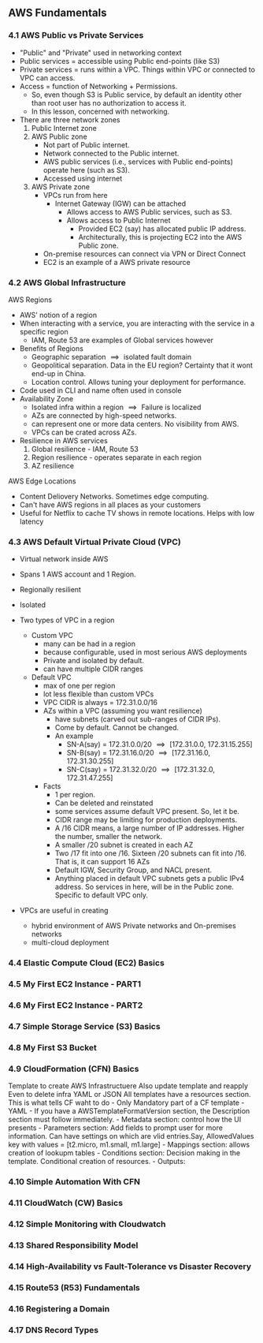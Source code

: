 ## AWS Fundamentals
### 4.1 AWS Public vs Private Services
- "Public" and "Private" used in networking context
- Public services = accessible using Public end-points (like S3)
- Private services = runs within a VPC. Things within VPC or connected to VPC can access.
- Access = function of Networking + Permissions.
    - So, even though S3 is Public service, by default an identity other than root user has no authorization to access it.
    - In this lesson, concerned with networking.
- There are three network zones
    1. Public Internet zone
    2. AWS Public zone
        - Not part of Public internet. 
        - Network connected to the Public internet. 
        - AWS public services (i.e., services with Public end-points) operate here (such as S3).
        - Accessed using internet
    3. AWS Private zone
        - VPCs run from here
            - Internet Gateway (IGW) can be attached
                - Allows access to AWS Public services, such as S3.
                - Allows access to Public Internet 
                    - Provided EC2 (say) has allocated public IP address.
                    - Architecturally, this is projecting EC2 into the AWS Public zone.
        - On-premise resources can connect via VPN or Direct Connect
        - EC2 is an example of a AWS private resource

### 4.2 AWS Global Infrastructure
AWS Regions
- AWS' notion of a region
- When interacting with a service, you are interacting with the service in a specific region
    - IAM, Route 53 are examples of Global services however
-  Benefits of Regions
    - Geographic separation $\implies{}$ isolated fault domain
    - Geopolitical separation. Data in the EU region? Certainty that it wont end-up in China.
    - Location control. Allows tuning your deployment for performance.
- Code used in CLI and name often used in console
- Availability Zone 
    - Isolated infra within a region $\implies{}$ Failure is localized
    - AZs are connected by high-speed networks.
    - can represent one or more data centers. No visibility from AWS.
    - VPCs can be crated across AZs.
- Resilience in AWS services
    1. Global resilience - IAM, Route 53
    2. Region resilience - operates separate in each region
    3. AZ resilience

AWS Edge Locations
- Content Deliovery Networks. Sometimes edge computing.
- Can't have AWS regions in all places as your customers
- Useful for Netflix to cache TV shows in remote locations. Helps with low latency

### 4.3 AWS Default Virtual Private Cloud (VPC)
- Virtual network inside AWS
- Spans 1 AWS account and 1 Region.
- Regionally resilient
- Isolated
- Two types of VPC in a region
    - Custom VPC
        - many can be had in a region
        - because configurable, used in most serious AWS deployments
        - Private and isolated by default.
        - can have multiple CIDR ranges
    - Default VPC
        - max of one per region
        - lot less flexible than custom VPCs        
        - VPC CIDR is always = 172.31.0.0/16
        - AZs within a VPC (assuming you want resilience) 
            - have subnets (carved out sub-ranges of CIDR IPs). 
            - Come by default. Cannot be changed.
            - An example
                - SN-A(say) = 172.31.0.0/20 $\implies{}$  [172.31.0.0,  172.31.15.255] 
                - SN-B(say) = 172.31.16.0/20 $\implies{}$ [172.31.16.0, 172.31.30.255]
                - SN-C(say) = 172.31.32.0/20 $\implies{}$ [172.31.32.0, 172.31.47.255]
        - Facts
            - 1 per region.
            - Can be deleted and reinstated
            - some services assume default VPC present. So, let it be.
            - CIDR range may be limiting for production deployments.
            - A /16 CIDR means, a large number of IP addresses. Higher the number, smaller the network.
            - A smaller /20 subnet is created in each AZ
            - Two /17 fit into one /16. Sixteen /20 subnets can fit into /16. That is, it can support 16 AZs
            - Default IGW, Security Group, and NACL present.
            - Anything placed in default VPC subnets gets a public IPv4 address. So services in here, will be in the Public zone. Specific to default VPC only.

- VPCs are useful in creating
    - hybrid environment of AWS Private networks and On-premises networks
    - multi-cloud deployment

### 4.4 Elastic Compute Cloud (EC2) Basics
### 4.5 My First EC2 Instance - PART1
### 4.6 My First EC2 Instance - PART2
### 4.7 Simple Storage Service (S3) Basics
### 4.8 My First S3 Bucket
### 4.9 CloudFormation (CFN) Basics
Template to create AWS Infrastructuere
Also update template and reapply
Even to delete infra 
YAML or JSON
All templates have a resources section. This is what tells CF waht to do
    - Only Mandatory part of a CF template
    - YAML
        - If you have a AWSTemplateFormatVersion section, the Description section must follow immediately.
        - Metadata section: control how the UI presents
        - Parameters section: Add fields to prompt user for more information. Can have settings on which are vlid entries.Say, AllowedValues key with values = [t2.micro, m1.small, m1.large]
        - Mappings section: allows creation of lookupm tables
        - Conditions section: Decision making in the template. Conditional creation of resources.
        - Outputs: 

### 4.10 Simple Automation With CFN
### 4.11 CloudWatch (CW) Basics
### 4.12 Simple Monitoring with Cloudwatch
### 4.13 Shared Responsibility Model
### 4.14 High-Availability vs Fault-Tolerance vs Disaster Recovery
### 4.15 Route53 (R53) Fundamentals
### 4.16 Registering a Domain
### 4.17 DNS Record Types